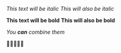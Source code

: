 *This text will be italic*
_This will also be italic_

**This text will be bold**
__This will also be bold__

_You **can** combine them_

:tada::tada::tada::tada::tada:
